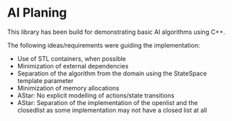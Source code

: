 # AI Planing

This library has been build for demonstrating basic AI algorithms using C++.

The following ideas/requirements were guiding the implementation:
* Use of STL containers, when possible
* Minimization of external dependencies
* Separation of the algorithm from the domain using the StateSpace template parameter
* Minimization of memory allocations
* AStar: No explicit modelling of actions/state transitions
* AStar: Separation of the implementation of the openlist and the closedlist as some implementation may not have a closed list at all